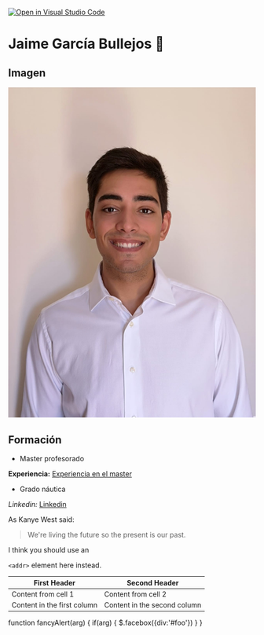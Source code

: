 [![Open in Visual Studio Code](https://classroom.github.com/assets/open-in-vscode-f059dc9a6f8d3a56e377f745f24479a46679e63a5d9fe6f495e02850cd0d8118.svg)](https://classroom.github.com/online_ide?assignment_repo_id=6129480&assignment_repo_type=AssignmentRepo)

# Jaime García Bullejos :owl:

## Imagen

![GitHub Logo](Imagenes/Yo.jpeg)

## Formación

* Master profesorado

**Experiencia:**
[Experiencia en el master](master.md)

* Grado náutica 

*Linkedin:*
[Linkedin](https://es.linkedin.com/in/jaime-garc%C3%ADa-bullejos-923717142)


As Kanye West said:

> We're living the future so
> the present is our past.

I think you should use an

`<addr>` element here instead.

First Header | Second Header
------------ | -------------
Content from cell 1 | Content from cell 2
Content in the first column | Content in the second column

function fancyAlert(arg) {
  if(arg) {
    $.facebox({div:'#foo'})
  }
}



